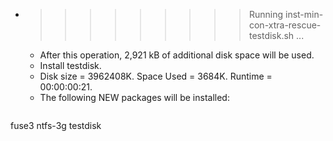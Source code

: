 * >>>>>>>>> Running inst-min-con-xtra-rescue-testdisk.sh ...
  * After this operation, 2,921 kB of additional disk space will be used.
  * Install testdisk.
  * Disk size = 3962408K. Space Used = 3684K. Runtime = 00:00:00:21.
  * The following NEW packages will be installed:
  ```bash
fuse3 ntfs-3g testdisk
  ```
